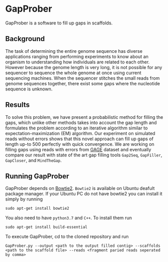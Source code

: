 # GapProber

GapProber is a software to fill up gaps in scaffolds. 

## Background
The task of determining the entire genome sequence has diverse applications ranging from performing experiments to know about an organism to understanding how individuals are related to each other. However because the genome length is very long, it is not possible for any sequencer to sequence the whole genome at once using current sequencing machines. When the sequencer stitches the small reads from genome sequences together, there exist some gaps where the nucleotide sequence is unknown.

## Results

To solve this problem, we have present a probabilistic method for filling the gaps, which unlike other methods takes into account the gap length and formulates the problem according to an iterative algorithm similar to expectation-maximization (EM) algorithm. Our experiment on simulated reads without errors shows that this novel approach can fill up gaps of length up-to 500 perfectly with quick convergence. We are working on filling gaps using reads with errors from [GAGE]({http://gage.cbcb.umd.edu/data/index.html}) dataset and eventually compare our result with state of the art gap filling tools `Gap2Seq`, `GapFiller`, `GapCloser`,  and `MindTheGap`.

## Running GapProber

GapProber depends on [Bowtie2](http://bowtie-bio.sourceforge.net/bowtie2/manual.html). `Bowtie2` is available on Ubuntu deafult package manager. If your Ubuntu PC do not have bowtie2 you can install it simply by running 

`sudo apt-get install bowtie2`

You also need to have `python3.7` and `C++`. To install them run

`sudo apt-get install build-essential` 

To execute GapProber, cd to the cloned repository and run

 `GapProber.py --output <path to the output filled contig> --scaffolds <path to the scaffold file> --reads <fragment paried reads seperated by comma>`

   

